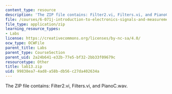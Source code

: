 ```yaml
---
content_type: resource
description: 'The ZIP file contains: Filter2.vi, Filters.vi, and PianoC.wav.'
file: /courses/6-071j-introduction-to-electronics-signals-and-measurement-spring-2006/99838ea74ad8a58bdb56c27da402634a_lab13.zip
file_type: application/zip
learning_resource_types:
- Labs
license: https://creativecommons.org/licenses/by-nc-sa/4.0/
ocw_type: OCWFile
parent_title: Labs
parent_type: CourseSection
parent_uid: 2a24b641-e32b-77e5-bf32-2bb33f09679c
resourcetype: Other
title: lab13.zip
uid: 99838ea7-4ad8-a58b-db56-c27da402634a
---
```

The ZIP file contains: Filter2.vi, Filters.vi, and PianoC.wav.